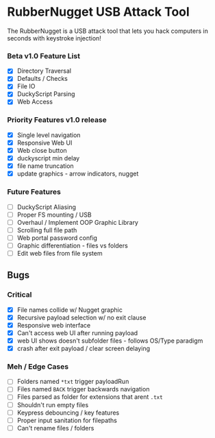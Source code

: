 # RubberNugget USB Attack Tool
The RubberNugget is a USB attack tool that lets you hack computers in seconds with keystroke injection!  

### Beta v1.0 Feature List
- [x] Directory Traversal
- [x] Defaults / Checks
- [x] File IO
- [x] DuckyScript Parsing
- [x] Web Access

### Priority Features v1.0 release
- [x] Single level navigation
- [x] Responsive Web UI 
- [x] Web close button
- [x] duckyscript min delay
- [x] file name truncation
- [x] update graphics - arrow indicators, nugget

### Future Features
- [ ] DuckyScript Aliasing
- [ ] Proper FS mounting / USB
- [ ] Overhaul / Implement OOP Graphic Library
- [ ] Scrolling full file path
- [ ] Web portal password config
- [ ] Graphic differentiation - files vs folders
- [ ] Edit web files from file system

## Bugs
### Critical
- [x] File names collide w/ Nugget graphic
- [x] Recursive payload selection w/ no exit clause
- [x] Responsive web interface
- [x] Can't access web UI after running payload
- [x] web UI shows doesn't subfolder files - follows OS/Type paradigm
- [x] crash after exit payload / clear screen delaying

### Meh / Edge Cases
- [ ] Folders named `*txt` trigger payloadRun
- [ ] Files named `BACK` trigger backwards navigation
- [ ] Files parsed as folder for extensions that arent `.txt`
- [ ] Shouldn't run empty files
- [ ] Keypress debouncing / key features
- [ ] Proper input sanitation for filepaths
- [ ] Can't rename files / folders
